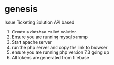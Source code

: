 # genesis
Issue Ticketing Solution API based

1) Create a databae called solution
2) Ensure you are running mysql xammp
3) Start apache server
4) run the php server and copy the link to browser
5) ensure you are running php version 7.3 going up
6) All tokens are generated from firebase


